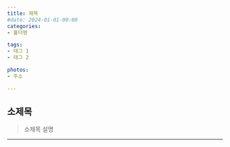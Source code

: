 ```yaml
---
title: 제목
#date: 2024-01-01-00:00
categories:
- 폴더명

tags:
- 태그 1
- 태그 2

photos: 
- 주소

---
```


## 소제목
> 소제목 설명

---
